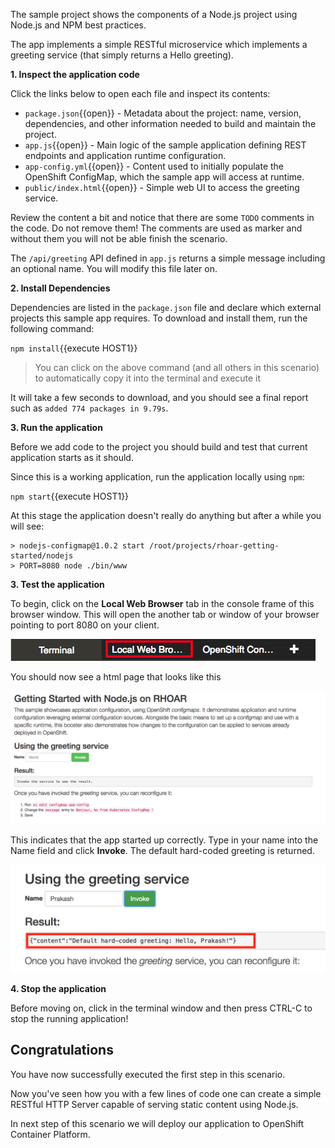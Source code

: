 The sample project shows the components of a Node.js project using Node.js and NPM best practices. 

The app implements a simple RESTful microservice which implements a greeting service (that simply returns a
Hello greeting).

**1. Inspect the application code**

Click the links below to open each file and inspect its contents:

* `package.json`{{open}} - Metadata about the project: name, version, dependencies, and other information needed to build and maintain the project.
* `app.js`{{open}} - Main logic of the sample application defining REST endpoints and application runtime configuration. 
* `app-config.yml`{{open}} - Content used to initially populate the OpenShift ConfigMap, which the sample app will access at runtime.
* `public/index.html`{{open}} - Simple web UI to access the greeting service.

Review the content a bit and notice that there are some `TODO` comments in the code. Do not remove them! The comments are used as marker and without them you will not be able finish the scenario.

The `/api/greeting` API defined in `app.js` returns a simple message including an optional name. You will modify this file later on.

**2. Install Dependencies**

Dependencies are listed in the `package.json` file and declare which external projects this sample app requires.
To download and install them, run the following command:

``npm install``{{execute HOST1}}

> You can click on the above command (and all others in this scenario) to automatically copy it into the terminal and execute it

It will take a few seconds to download, and you should see a final report such as `added 774 packages in 9.79s`.

**3. Run the application**

Before we add code to the project you should build and test that current application starts as it should. 

Since this is a working application, run the application locally using `npm`:

``npm start``{{execute HOST1}}

At this stage the application doesn't really do anything but after a while you will see:

```console
> nodejs-configmap@1.0.2 start /root/projects/rhoar-getting-started/nodejs
> PORT=8080 node ./bin/www
```

**3. Test the application**

To begin, click on the **Local Web Browser** tab in the console frame of this browser window. This will open the another tab or window of your browser pointing to port 8080 on your client.

![Local Web Browser Tab](../../assets/intro-openshift/rhoar-getting-started-nodejs/web-browser-tab.png)

You should now see a html page that looks like this

![App](../../assets/intro-openshift/rhoar-getting-started-nodejs/app.png)

This indicates that the app started up correctly. Type in your name into the Name field and click **Invoke**. The default
hard-coded greeting is returned.

![Hardcode](../../assets/intro-openshift/rhoar-getting-started-nodejs/hardcode.png)

**4. Stop the application**

Before moving on, click in the terminal window and then press CTRL-C to stop the running application!

## Congratulations

You have now successfully executed the first step in this scenario. 

Now you've seen how you with a few lines of code one can create a simple RESTful HTTP Server capable of serving static content using Node.js.

In next step of this scenario we will deploy our application to OpenShift Container Platform.


